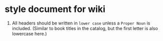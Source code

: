 # style document for wiki

1. All headers should be written in  `lower case` unless a `Proper Noun` is included. (Similar to book titles in the catalog, but the first letter is also lowercase here.)

